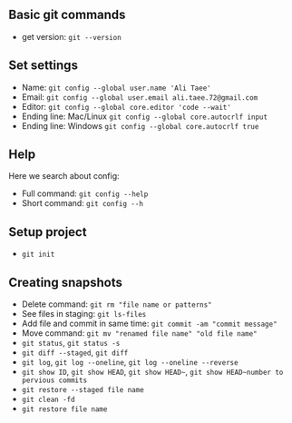 
## Basic git commands

- get version: `git --version`

## Set settings 

- Name: `git config --global user.name 'Ali Taee'`
- Email:  `git config --global user.email ali.taee.72@gmail.com`
- Editor: `git config --global core.editor 'code --wait'`
- Ending line: Mac/Linux `git config --global core.autocrlf input`
- Ending line: Windows `git config --global core.autocrlf true`

## Help 

Here we search about config:

- Full command: `git config --help`
- Short command: `git config --h`

## Setup project

- `git init`

## Creating snapshots

- Delete command: `git rm "file name or patterns"`
- See files in staging: `git ls-files`
- Add file and commit in same time: `git commit -am "commit message"`
- Move command: `git mv "renamed file name" "old file name"`
- `git status`, `git status -s`
- `git diff --staged`, `git diff`
- `git log`, `git log --oneline`, `git log --oneline --reverse`
- `git show ID`, `git show HEAD`, `git show HEAD~`, `git show HEAD~number to pervious commits`
- `git restore --staged file name`
- `git clean -fd`
- `git restore file name`